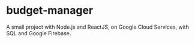 # budget-manager
A small project with Node.js and ReactJS, on Google Cloud Services, with SQL and Google Firebase.
